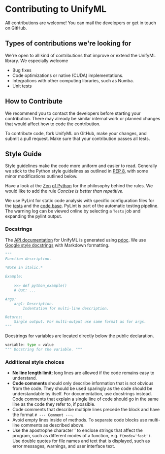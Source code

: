 # Contributing to UnifyML
All contributions are welcome!
You can mail the developers or get in touch on GitHub.


## Types of contributions we're looking for

We're open to all kind of contributions that improve or extend the UnifyML library.
We especially welcome

- Bug fixes
- Code optimizations or native (CUDA) implementations.
- Integrations with other computing libraries, such as Numba.
- Unit tests


## How to Contribute
We recommend you to contact the developers before starting your contribution.
There may already be similar internal work or planned changes that would affect how to code the contribution.

To contribute code, fork UnifyML on GitHub, make your changes, and submit a pull request.
Make sure that your contribution passes all tests.


## Style Guide
Style guidelines make the code more uniform and easier to read.
Generally we stick to the Python style guidelines as outlined in [PEP 8](https://www.python.org/dev/peps/pep-0008/), with some minor modifications outlined below.

Have a look at the [Zen](https://en.wikipedia.org/wiki/Zen_of_Python) [of Python](https://www.python.org/dev/peps/pep-0020/) for the philosophy behind the rules.
We would like to add the rule *Concise is better than repetitive.*

We use PyLint for static code analysis with specific configuration files for the
[tests](../tests/.pylintrc) and the
[code base](../unifyml/.pylintrc).
PyLint is part of the automatic testing pipeline.
The warning log can be viewed online by selecting a `Tests` job and expanding the pylint output.

### Docstrings
The [API documentation](https://holl-.github.io/UnifyML/) for UnifyML is generated using [pdoc](https://pdoc3.github.io/pdoc/).
We use [Google style docstrings](https://google.github.io/styleguide/pyguide.html#38-comments-and-docstrings)
with Markdown formatting.

```python
"""
Function description.

*Note in italic.*

Example:
    
    >>> def python_example()
    # Out: ...

Args:
    arg1: Description.
        Indentation for multi-line description.

Returns:
    Single output. For multi-output use same format as for args.
"""
```

Docstrings for variables are located directly below the public declaration.
```python
variable: type = value
""" Docstring for the variable. """
```


### Additional style choices
- **No line length limit**; long lines are allowed if the code remains easy to understand.
- **Code comments** should only describe information that is not obvious from the code. They should be used sparingly as the code should be understandable by itself. For documentation, use docstrings instead. Code comments that explain a single line of code should go in the same line as the code they refer to, if possible.
- Code comments that describe multiple lines precede the block and have the format `# --- Comment ---`.
- Avoid empty lines inside of methods. To separate code blocks use multi-line comments as described above.
- Use the apostrophe character ' to enclose strings that affect the program, such as different modes of a function, e.g. `f(mode='fast')`. Use double quotes for file names and text that is displayed, such as error messages, warnings, and user interface text.

